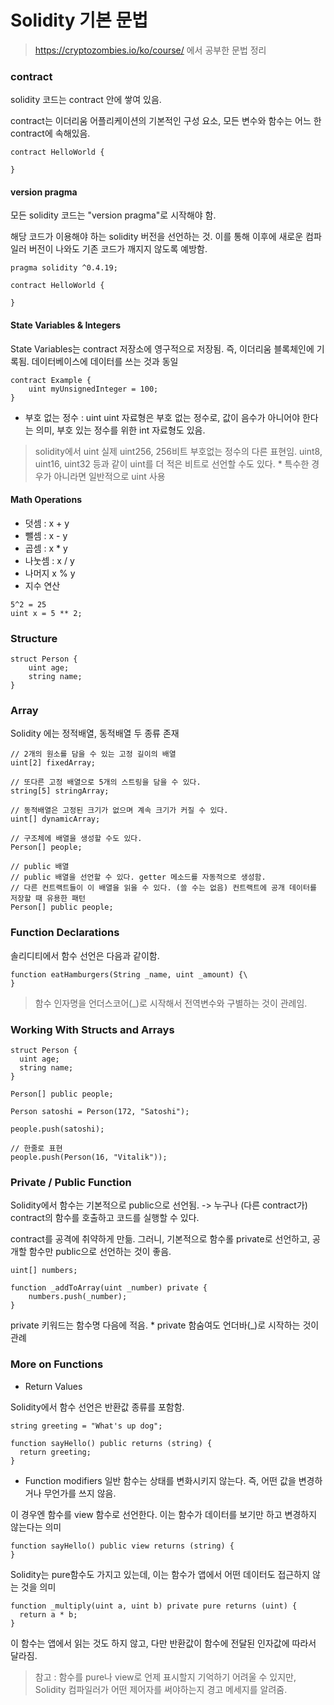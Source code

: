 # Solidity 기본 문법

> https://cryptozombies.io/ko/course/ 에서 공부한 문법 정리

### contract

solidity 코드는 contract 안에 쌓여 있음. 

contract는 이더리움 어플리케이션의 기본적인 구성 요소, 모든 변수와 함수는 어느 한 contract에 속해있음.

```solidity
contract HelloWorld {

}
```

#### version pragma

모든 solidity 코드는 "version pragma"로 시작해야 함.

해당 코드가 이용해야 하는 solidity 버전을 선언하는 것.
이를 통해 이후에 새로운 컴파일러 버전이 나와도 기존 코드가 깨지지 않도록 예방함.

```solidity
pragma solidity ^0.4.19;

contract HelloWorld {

}
```

#### State Variables & Integers

State Variables는 contract 저장소에 영구적으로 저장됨. 
즉, 이더리움 블록체인에 기록됨. 데이터베이스에 데이터를 쓰는 것과 동일

```solidity
contract Example {
    uint myUnsignedInteger = 100;
}
```

- 부호 없는 정수 : uint
uint 자료형은 부호 없는 정수로, 값이 음수가 아니어야 한다는 의미,
부호 있는 정수를 위한 int 자료형도 있음.

> solidity에서 uint 실제 uint256, 256비트 부호없는 정수의 다른 표현임.
uint8, uint16, uint32 등과 같이 uint를 더 적은 비트로 선언할 수도 있다.
\* 특수한 경우가 아니라면 일반적으로 uint 사용

#### Math Operations

- 덧셈 : x + y
- 뺄셈 : x - y
- 곱셈 : x * y
- 나눗셈 : x / y
- 나머지 x % y
- 지수 연산 
```
5^2 = 25
uint x = 5 ** 2;
```

### Structure

```solidity
struct Person {
    uint age;
    string name;
}
```

### Array
Solidity 에는 정적배열, 동적배열 두 종류 존재

```solidity
// 2개의 원소를 담을 수 있는 고정 길이의 배열
uint[2] fixedArray;

// 또다른 고정 배열으로 5개의 스트링을 담을 수 있다.
string[5] stringArray;

// 동적배열은 고정된 크기가 없으며 계속 크기가 커질 수 있다.
uint[] dynamicArray;

// 구조체에 배열을 생성할 수도 있다.
Person[] people;

// public 배열
// public 배열을 선언할 수 있다. getter 메소드를 자동적으로 생성함.
// 다른 컨트랙트들이 이 배열을 읽을 수 있다. (쓸 수는 없음) 컨트랙트에 공개 데이터를 저장할 때 유용한 패턴
Person[] public people;
```

### Function Declarations

솔리디티에서 함수 선언은 다음과 같이함.
```solidity
function eatHamburgers(String _name, uint _amount) {\
}
```

> 함수 인자명을 언더스코어(_)로 시작해서 전역변수와 구별하는 것이 관례임.

### Working With Structs and Arrays

```solidity
struct Person {
  uint age;
  string name;
}

Person[] public people;

Person satoshi = Person(172, "Satoshi");

people.push(satoshi);

// 한줄로 표현
people.push(Person(16, "Vitalik"));
```

### Private / Public Function

Solidity에서 함수는 기본적으로 public으로 선언됨. 
-> 누구나 (다른 contract가) contract의 함수를 호출하고 코드를 실행할 수 있다.

contract를 공격에 취약하게 만듦. 그러니, 기본적으로 함수롤 private로 선언하고, 공개할 함수만 public으로 선언하는 것이 좋음.

```
uint[] numbers;

function _addToArray(uint _number) private {
    numbers.push(_number);
}
```

private 키워드는 함수명 다음에 적음. 
\* private 함숨여도 언더바(_)로 시작하는 것이 관례

### More on Functions

- Return Values

Solidity에서 함수 선언은 반환값 종류를 포함함.
```solidity
string greeting = "What's up dog";

function sayHello() public returns (string) {
  return greeting;
}
```

- Function modifiers
일반 함수는 상태를 변화시키지 않는다. 즉, 어떤 값을 변경하거나 무언가를 쓰지 않음.

이 경우엔 함수를 view 함수로 선언한다. 이는 함수가 데이터를 보기만 하고 변경하지 않는다는 의미
```
function sayHello() public view returns (string) {
}
```

Solidity는 pure함수도 가지고 있는데, 이는 함수가 앱에서 어떤 데이터도 접근하지 않는 것을 의미
```solidity
function _multiply(uint a, uint b) private pure returns (uint) {
  return a * b;
}
```
이 함수는 앱에서 읽는 것도 하지 않고, 다만 반환값이 함수에 전달된 인자값에 따라서 달라짐.

> 참고 : 함수를 pure나 view로 언제 표시할지 기억하기 어려울 수 있지만, Solidity 컴파일러가 어떤 제어자를 써야하는지 경고 메세지를 알려줌.

